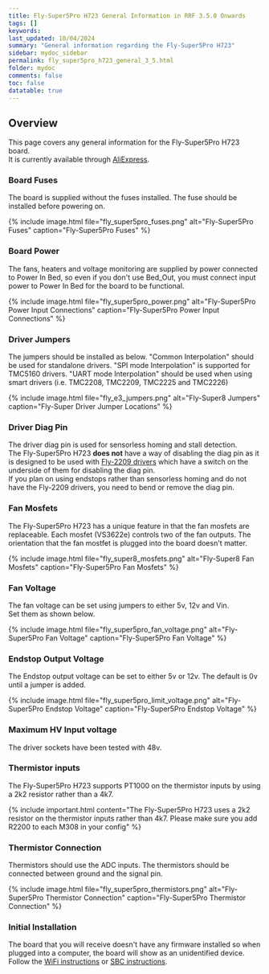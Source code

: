```yaml
---
title: Fly-Super5Pro H723 General Information in RRF 3.5.0 Onwards
tags: []
keywords: 
last_updated: 10/04/2024
summary: "General information regarding the Fly-Super5Pro H723"
sidebar: mydoc_sidebar
permalink: fly_super5pro_h723_general_3_5.html
folder: mydoc
comments: false
toc: false
datatable: true
---
```


## Overview

This page covers any general information for the Fly-Super5Pro H723 board.  
It is currently available through [AliExpress](https://s.click.aliexpress.com/e/_DFkyueN).  

### Board Fuses

The board is supplied without the fuses installed. The fuse should be installed before powering on.

{% include image.html file="fly_super5pro_fuses.png" alt="Fly-Super5Pro Fuses" caption="Fly-Super5Pro Fuses" %}

### Board Power

The fans, heaters and voltage monitoring are supplied by power connected to Power In Bed, so even if you don't use Bed_Out, you must connect input power to Power In Bed for the board to be functional.  

{% include image.html file="fly_super5pro_power.png" alt="Fly-Super5Pro Power Input Connections" caption="Fly-Super5Pro Power Input Connections" %}

### Driver Jumpers

The jumpers should be installed as below. "Common Interpolation" should be used for standalone drivers. "SPI mode Interpolation" is supported for TMC5160 drivers. "UART mode Interpolation" should be used when using smart drivers (i.e. TMC2208, TMC2209, TMC2225 and TMC2226)

{% include image.html file="fly_e3_jumpers.png" alt="Fly-Super8 Jumpers" caption="Fly-Super Driver Jumper Locations" %}

### Driver Diag Pin

The driver diag pin is used for sensorless homing and stall detection.  
The Fly-Super5Pro H723 **does not** have a way of disabling the diag pin as it is designed to be used with [Fly-2209 drivers](https://s.click.aliexpress.com/e/_DnBFVNR) which have a switch on the underside of them for disabling the diag pin.  
If you plan on using endstops rather than sensorless homing and do not have the Fly-2209 drivers, you need to bend or remove the diag pin.  

### Fan Mosfets

The Fly-Super5Pro H723 has a unique feature in that the fan mosfets are replaceable.
Each mosfet (VS3622e) controls two of the fan outputs.
The orientation that the fan mostfet is plugged into the board doesn't matter.

{% include image.html file="fly_super8_mosfets.png" alt="Fly-Super8 Fan Mosfets" caption="Fly-Super5Pro Fan Mosfets" %}

### Fan Voltage

The fan voltage can be set using jumpers to either 5v, 12v and Vin.  
Set them as shown below.  

{% include image.html file="fly_super5pro_fan_voltage.png" alt="Fly-Super5Pro Fan Voltage" caption="Fly-Super5Pro Fan Voltage" %}

### Endstop Output Voltage

The Endstop output voltage can be set to either 5v or 12v. The default is 0v until a jumper is added.

{% include image.html file="fly_super5pro_limit_voltage.png" alt="Fly-Super5Pro Endstop Voltage" caption="Fly-Super5Pro Endstop Voltage" %}

### Maximum HV Input voltage

The driver sockets have been tested with 48v.

### Thermistor inputs

The Fly-Super5Pro H723 supports PT1000 on the thermistor inputs by using a 2k2 resistor rather than a 4k7.

{% include important.html content="The Fly-Super5Pro H723 uses a 2k2 resistor on the thermistor inputs rather than 4k7. Please make sure you add R2200 to each M308 in your config" %}

### Thermistor Connection  

Thermistors should use the ADC inputs. The thermistors should be connected between ground and the signal pin.  

{% include image.html file="fly_super5pro_thermistors.png" alt="Fly-Super5Pro Thermistor Connection" caption="Fly-Super5Pro Thermistor Connection" %}

### Initial Installation

The board that you will receive doesn't have any firmware installed so when plugged into a computer, the board will show as an unidentified device.
Follow the [WiFi instructions](fly_super5pro_h723_connected_wifi_3_5.html) or [SBC instructions](fly_super5pro_h723_connected_sbc_3_5.html).
